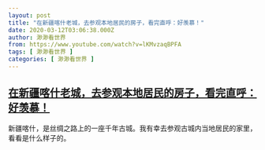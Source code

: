 ```yaml
---
layout: post
title: "在新疆喀什老城，去参观本地居民的房子，看完直呼：好羡慕！"
date: 2020-03-12T03:06:38.000Z
author: 渺渺看世界
from: https://www.youtube.com/watch?v=lKMvzaqBPFA
tags: [ 渺渺看世界 ]
categories: [ 渺渺看世界 ]
---
```

<!--1583982398000-->
[在新疆喀什老城，去参观本地居民的房子，看完直呼：好羡慕！](https://www.youtube.com/watch?v=lKMvzaqBPFA)
------

<div>
新疆喀什，是丝绸之路上的一座千年古城。我有幸去参观古城内当地居民的家里，看看是什么样子的。
</div>
